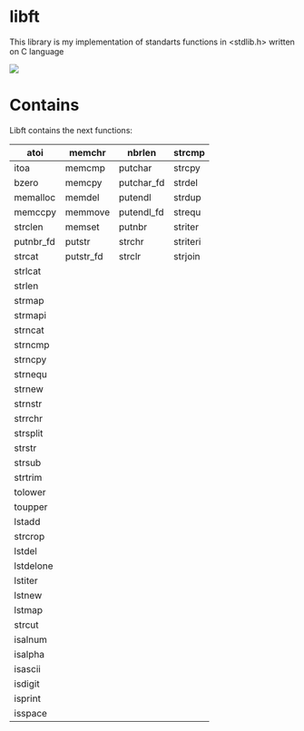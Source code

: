 # libft

This library is my implementation of standarts functions in <stdlib.h> written on C language

![](https://github.com/AloySobek/libft/raw/master/resources/libft.jpg)

# Contains
Libft contains the next functions:

| atoi        | memchr       | nbrlen       | strcmp     |
| --- | ---| --- | --- |
| itoa        | memcmp       | putchar      | strcpy     |
| bzero       | memcpy       | putchar_fd   | strdel     |
| memalloc    | memdel       | putendl      | strdup     |
| memccpy     | memmove      | putendl_fd   | strequ     |
| strclen     | memset       | putnbr       | striter    |
| putnbr_fd   | putstr       | strchr       | striteri   |
| strcat      | putstr_fd    | strclr       | strjoin    |
| strlcat
| strlen
| strmap
| strmapi
| strncat
| strncmp
| strncpy
| strnequ
| strnew
| strnstr
| strrchr
| strsplit
| strstr
| strsub
| strtrim
| tolower
| toupper
| lstadd
| strcrop
| lstdel
| lstdelone
| lstiter
| lstnew
| lstmap
| strcut
| isalnum
| isalpha
| isascii
| isdigit
| isprint
| isspace